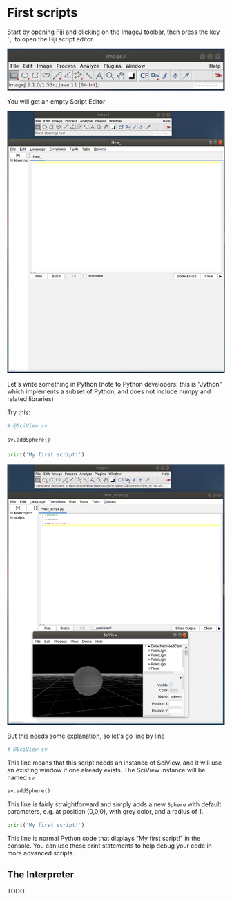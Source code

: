 # First scripts

Start by opening Fiji and clicking on the ImageJ toolbar, then press the key '\[' to open the Fiji script editor

![](../.gitbook/assets/imagej-toolbar.png)

You will get an empty Script Editor

![](../.gitbook/assets/script-editor.png)

Let's write something in Python \(note to Python developers: this is "Jython" which implements a subset of Python, and does not include numpy and related libraries\)

Try this:

```python
# @SciView sv

sv.addSphere()

print('My first script!')
```

![](../.gitbook/assets/script-add-sphere.png)

But this needs some explanation, so let's go line by line

```python
# @SciView sv
```

This line means that this script needs an instance of SciView, and it will use an existing window if one already exists. The SciView instance will be named `sv`

```python
sv.addSphere()
```

This line is fairly straightforward and simply adds a new `Sphere` with default parameters, e.g. at position \(0,0,0\), with grey color, and a radius of 1.

```python
print('My first script!')
```

This line is normal Python code that displays "My first script!" in the console. You can use these print statements to help debug your code in more advanced scripts.

## The Interpreter

TODO

